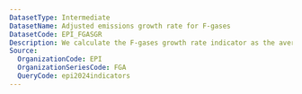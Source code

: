 ```yaml
---
DatasetType: Intermediate
DatasetName: Adjusted emissions growth rate for F-gases
DatasetCode: EPI_FGASGR
Description: We calculate the F-gases growth rate indicator as the average annual rate of F-gases emissions over the years 2013-2022. A score of 100 indicates a country is cutting emissions by ≥12% per year
Source:
  OrganizationCode: EPI
  OrganizationSeriesCode: FGA
  QueryCode: epi2024indicators
---
```

